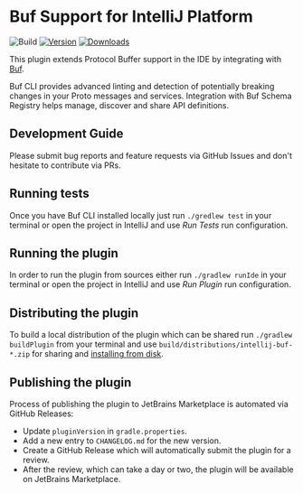 # Buf Support for IntelliJ Platform

![Build](https://github.com/bufbuild/intellij-buf/workflows/Build/badge.svg)
[![Version](https://img.shields.io/jetbrains/plugin/v/com.github.bufbuild.intellij.svg)](https://plugins.jetbrains.com/plugin/com.github.bufbuild.intellij)
[![Downloads](https://img.shields.io/jetbrains/plugin/d/com.github.bufbuild.intellij.svg)](https://plugins.jetbrains.com/plugin/com.github.bufbuild.intellij)

<!-- Plugin description -->
This plugin extends Protocol Buffer support in the IDE by integrating with [Buf](https://buf.build).

Buf CLI provides advanced linting and detection of potentially breaking changes in your Proto messages and services.
Integration with Buf Schema Registry helps manage, discover and share API definitions.
<!-- Plugin description end -->

## Development Guide

Please submit bug reports and feature requests via GitHub Issues and don't hesitate to contribute via PRs.

## Running tests

Once you have Buf CLI installed locally just run `./gredlew test` in your terminal or open the project in IntelliJ
and use *Run Tests* run configuration.

## Running the plugin

In order to run the plugin from sources either run `./gradlew runIde` in your terminal or open the project in IntelliJ
and use *Run Plugin* run configuration.

## Distributing the plugin

To build a local distribution of the plugin which can be shared run `./gradlew buildPlugin` from your terminal and
use `build/distributions/intellij-buf-*.zip` for sharing and [installing from disk](https://www.jetbrains.com/help/idea/managing-plugins.html#install_plugin_from_disk).

## Publishing the plugin

Process of publishing the plugin to JetBrains Marketplace is automated via GitHub Releases:
    
* Update `pluginVersion` in `gradle.properties`.
* Add a new entry to `CHANGELOG.md` for the new version.
* Create a GitHub Release which will automatically submit the plugin for a review.
* After the review, which can take a day or two, the plugin will be available on JetBrains Marketplace.
